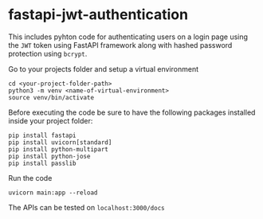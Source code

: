 # fastapi-jwt-authentication

This includes pyhton code for authenticating users on a login page using the ```JWT``` token using FastAPI framework along with hashed password protection using ```bcrypt```.

Go to your projects folder and setup a virtual environment
```
cd <your-project-folder-path>
python3 -m venv <name-of-virtual-environment>
source venv/bin/activate
```

Before executing the code be sure to have the following packages installed inside your project folder:

```
pip install fastapi
pip install uvicorn[standard]
pip install python-multipart
pip install python-jose
pip install passlib
```

Run the code
```
uvicorn main:app --reload
```

The APIs can be tested on ```localhost:3000/docs```

